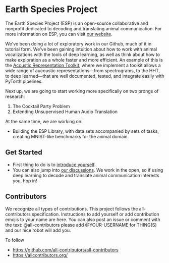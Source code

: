 # Earth Species Project

The Earth Species Project (ESP) is an open-source collaborative and nonprofit dedicated to decoding and translating animal communication. For more information on ESP, you can visit [our website](https://earthspecies.org).

We've been doing a lot of exploratory work in our Github, much of it in tutorial form. We've been gaining intuition about how to work with animal vocalizations with the tools of deep learning, as well as think about how to make exploration as a whole faster and more efficient. An example of this is the [Acoustic Representation Toolkit](https://github.com/earthspecies/project/discussions), where we implement a toolkit allows a wide range of aucoustic representations—from spectrograms, to the HHT, to deep learned—that are well documented, tested, and integrate easily with PyTorth pipelines.

Next up, we are going to start working more specifically on two prongs of research:

1. The Cocktail Party Problem
1. Extending Unsupervised Human Audio Translation

At the same time, we are working on:

* Building the ESP Library, with data sets accompanied by sets of tasks, creating MNIST-like benchmarks for the animal domain.


## Get Started

* First thing to do is to [introduce yourself](https://github.com/earthspecies/project/discussions/22).
* You can also jump into [our discussions](https://github.com/earthspecies/project/discussions). We work in the open, so if using deep learning to decode and translate animal communication interests you, hop in!


## Contributors

We recognize all types of contributions. This project follows the all-contributors specification. Instructions to add yourself or add contribution emojis to your name are here. You can also post an issue or comment with the text: @all-contributors please add @YOUR-USERNAME for THING(S) and our nice robot will add you.

To follow

- https://github.com/all-contributors/all-contributors
- https://allcontributors.org/
